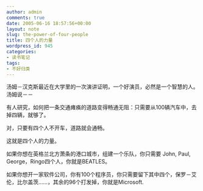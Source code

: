 ```yaml
---
author: admin
comments: true
date: 2005-06-16 18:57:56+00:00
layout: note
slug: the-power-of-four-people
title: 四个人的力量
wordpress_id: 945
categories:
- 读书笔记
tags:
- 不好归类
---
```


汤姆－汉克斯最近在大学里的一次演讲证明，一个好演员，必然是一个智慧的人。
汤姆说－－

有人研究，如何把一条交通瘫痪的道路变得畅通无阻：只需要从100辆汽车中，去掉四辆，就够了。

对，只要有四个人不开车，道路就会通畅。

这就是四个人的力量。

如果你想在英格兰北方萧条的港口城市，组建一个乐队，你只需要 John, Paul, George，Ringo四个人，你就是BEATLES。

如果你想开一家软件公司，你有100个程序员，你只需要留下其中四个，保罗－艾伦，比尔盖茨……，其余的96个打发掉，你就是Microsoft.
